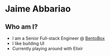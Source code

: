 # Jaime Abbariao

## Who am I?

- I am a Senior Full-stack Engineer @ [BentoBox](https://getbento.com)
- I like building UI
- Currently playing around with Elixir
